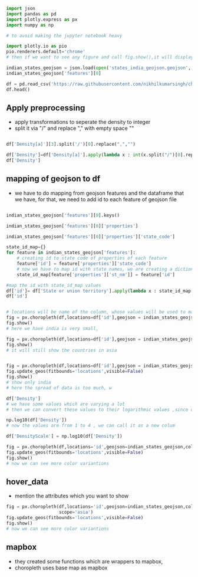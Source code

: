 

```py
import json
import pandas as pd
import plotly.express as px
import numpy as np

# to avoid making the jupyter notebook heavy

import plotly.io as pio
pio.renderers.default='chrome'
# then if we want to see any figure and call fig.show(),it will display in another tab and jupyter notebook will be easy 

indian_states_geojson = json.load(open('states_india_geojson.geojson','r'))
indian_states_geojson['features'][0]

df = pd.read_csv('https://raw.githubusercontent.com/nikhilkumarsingh/choropleth-python-tutorial/master/india_census.csv')
df.head()
```

## Apply preprocessing
- apply transformations to seperate the density to integer
- split it via "/" and replace "," with empty space "" 

```py

df['Density[a]'][3].split('/')[0].replace(",","")

df['Density']=df['Density[a]'].apply(lambda x : int(x.split("/")[0].replace(",","")) )
df['Density']

```

## mapping of geojson to df
- we have to do mapping from geojson features and the dataframe that we have, for that, we need to add id to each feature of geojson file 

```py

indian_states_geojson['features'][0].keys()

indian_states_geojson['features'][0]['properties']

indian_states_geojson['features'][0]['properties']['state_code']

state_id_map={}
for feature in indian_states_geojson['features']:
    # creating id to state code of properties of each feature
    feature['id'] = feature['properties']['state_code']
    # now we have to map id with state names, we are creating a dictionary->state_id_map, this will be handy to map ids with state names
    state_id_map[feature['properties']['st_nm']] = feature['id']

#map the id with state_id_map values
df['id']= df['State or union territory'].apply(lambda x : state_id_map[x] )
df['id']


# locations will be name of the column, whose values will be used to mapping with feature id,that is id column
fig = px.choropleth(df,locations=df['id'],geojson = indian_states_geojson,color='Density')
fig.show()
# here we have india is very small,

fig = px.choropleth(df,locations=df['id'],geojson = indian_states_geojson,color='Density',scope='asia')
fig.show()
# it will still show the countries in asia


fig = px.choropleth(df,locations=df['id'],geojson = indian_states_geojson,color='Density',scope='asia')
fig.update_geos(fitbounds='locations',visible=False)
fig.show()
# show only india
# here the spread of data is too much, w

df['Density']
# we have some values which are varying a lot 
# then we can convert these values to their logarithmic values ,since current visualisation is not showing good results 

np.log10(df['Density'])
# now the values are from 1 to 4 , we can call it as a new colum

df['DensityScale'] = np.log10(df['Density'])

fig = px.choropleth(df,locations='id',geojson=indian_states_geojson,color='DensityScale',scope='asia')
fig.update_geos(fitbounds='locations',visible=False)
fig.show()
# now we can see more color variantions 

```
## hover_data
- mention the attributes which you want to show 
```py
fig = px.choropleth(df,locations='id',geojson=indian_states_geojson,color='DensityScale',hover_name='State or union territory',hover_data=['Density']
                    scope='asia')
fig.update_geos(fitbounds='locations',visible=False)
fig.show()
# now we can see more color variantions 

```

## mapbox
- they created some functions which are wrappers to mapbox, 
- choropleth uses base map as mapbox